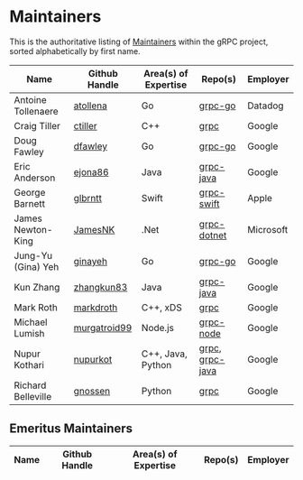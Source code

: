 # Maintainers

This is the authoritative listing of
[Maintainers](../contributor_ladder.md#maintainer) within the gRPC project,
sorted alphabetically by first name.


| Name | Github Handle | Area(s) of Expertise | Repo(s) | Employer | 
|--|--|--|--|--|
| Antoine Tollenaere | [atollena](https://github.com/atollena) | Go | [grpc-go](https://github.com/grpc/grpc-go) | Datadog |
| Craig Tiller | [ctiller](https://github.com/ctiller) | C++ | [grpc](https://github.com/grpc/grpc) | Google |
| Doug Fawley | [dfawley](https://github.com/dfawley) | Go | [grpc-go](https://github.com/grpc/grpc-go) | Google |
| Eric Anderson | [ejona86](https://github.com/ejona86) | Java | [grpc-java](https://github.com/grpc/grpc-java) | Google |
| George Barnett | [glbrntt](https://github.com/glbrntt) | Swift | [grpc-swift](https://github.com/grpc/grpc-swift) | Apple |
| James Newton-King | [JamesNK](https://github.com/JamesNK) | .Net | [grpc-dotnet](https://github.com/grpc/grpc-dotnet) | Microsoft |
| Jung-Yu (Gina) Yeh | [ginayeh](https://github.com/ginayeh) | Go | [grpc-go](https://github.com/grpc/grpc-go) | Google |
| Kun Zhang | [zhangkun83](https://github.com/zhangkun83) | Java | [grpc-java](https://github.com/grpc/grpc-java) | Google |
| Mark Roth | [markdroth](https://github.com/markdroth) | C++, xDS | [grpc](https://github.com/grpc/grpc) | Google |
| Michael Lumish | [murgatroid99](https://github.com/murgatroid99) | Node.js | [grpc-node](https://github.com/grpc/grpc-node) | Google | 
| Nupur Kothari | [nupurkot](https://github.com/nupurkot) | C++, Java, Python | [grpc](https://github.com/grpc/grpc), [grpc-java](https://github.com/grpc/grpc-java) | Google | 
| Richard Belleville | [gnossen](https://github.com/gnossen) | Python | [grpc](https://github.com/grpc/grpc) | Google |

## Emeritus Maintainers

| Name | Github Handle | Area(s) of Expertise | Repo(s) | Employer | 
|--|--|--|--|--|
